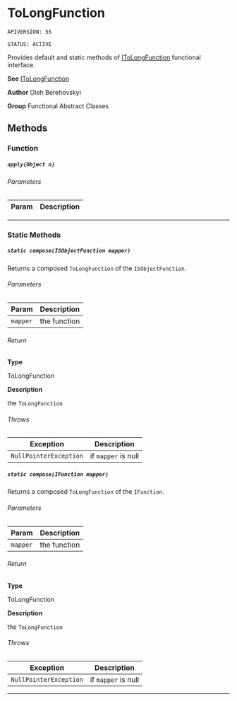 # ToLongFunction

`APIVERSION: 55`

`STATUS: ACTIVE`

Provides default and static methods of [IToLongFunction](/docs/Functional-Interfaces/IToLongFunction.md) functional interface.


**See** [IToLongFunction](/docs/Functional-Interfaces/IToLongFunction.md)


**Author** Oleh Berehovskyi


**Group** Functional Abstract Classes

## Methods
### Function
##### `apply(Object o)`
###### Parameters
|Param|Description|
|---|---|

---
### Static Methods
##### `static compose(ISObjectFunction mapper)`

Returns a composed `ToLongFunction` of the `ISObjectFunction`.

###### Parameters
|Param|Description|
|---|---|
|`mapper`|the function|

###### Return

**Type**

ToLongFunction

**Description**

the `ToLongFunction`

###### Throws
|Exception|Description|
|---|---|
|`NullPointerException`|if `mapper` is null|

##### `static compose(IFunction mapper)`

Returns a composed `ToLongFunction` of the `IFunction`.

###### Parameters
|Param|Description|
|---|---|
|`mapper`|the function|

###### Return

**Type**

ToLongFunction

**Description**

the `ToLongFunction`

###### Throws
|Exception|Description|
|---|---|
|`NullPointerException`|if `mapper` is null|

---
